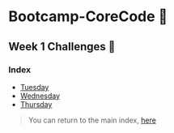 # Bootcamp-CoreCode 🚀

## Week 1 Challenges  🎯
### Index
- [Tuesday](week1-Tuesday.md)
- [Wednesday](week1-wednesday.md)
- [Thursday](week1-Thursday.md)

> You can return to the main index, [here](../README.md)